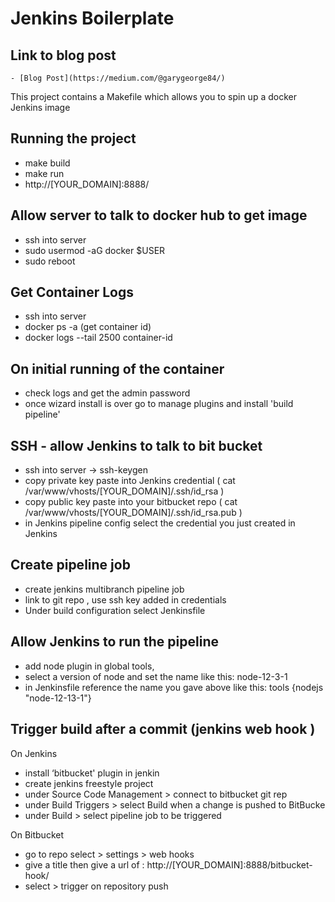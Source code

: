 # Jenkins Boilerplate

## Link to blog post
```
- [Blog Post](https://medium.com/@garygeorge84/)
```

This project contains a Makefile which allows you to spin up a docker Jenkins image

## Running the project

- make build
- make run
- http://[YOUR_DOMAIN]:8888/


## Allow server to talk to docker hub to get image

- ssh into server
- sudo usermod -aG docker $USER
- sudo reboot


## Get Container Logs

- ssh into server
- docker ps -a (get container id)
- docker logs --tail 2500 container-id


## On initial running of the container

- check logs and get the admin password
- once wizard install is over go to manage plugins and install 'build pipeline'


## SSH - allow Jenkins to talk to bit bucket

- ssh into server -> ssh-keygen
- copy private key paste into Jenkins credential ( cat /var/www/vhosts/[YOUR_DOMAIN]/.ssh/id_rsa )
- copy public key paste into your bitbucket repo ( cat /var/www/vhosts/[YOUR_DOMAIN]/.ssh/id_rsa.pub )
- in Jenkins pipeline config select the credential you just created in Jenkins


## Create pipeline job

- create jenkins multibranch pipeline job
- link to git repo , use ssh key added in credentials
- Under build configuration select Jenkinsfile


## Allow Jenkins to run the pipeline

- add node plugin in global tools,
- select a version of node and set the name like this: node-12-3-1
- in Jenkinsfile reference the name you gave above like this: tools {nodejs "node-12-13-1"}


## Trigger build after a commit (jenkins web hook )

On Jenkins

- install ‘bitbucket' plugin in jenkin
- create jenkins freestyle project
- under Source Code Management > connect to bitbucket git rep
- under Build Triggers > select Build when a change is pushed to BitBucke
- under Build > select pipeline job to be triggered

On Bitbucket

- go to repo select > settings > web hooks
- give a title then give a url of : http://[YOUR_DOMAIN]:8888/bitbucket-hook/
- select > trigger on repository push
